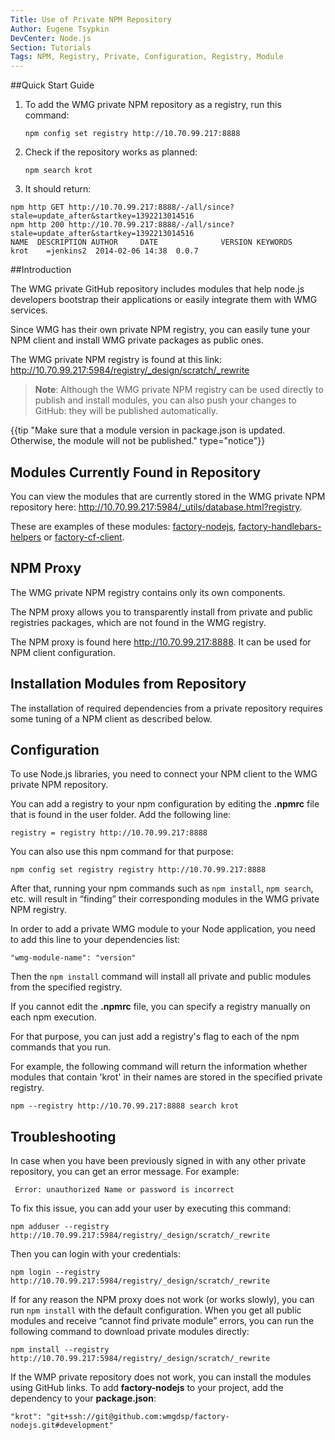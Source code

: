 ```yaml
---
Title: Use of Private NPM Repository
Author: Eugene Tsypkin
DevCenter: Node.js
Section: Tutorials
Tags: NPM, Registry, Private, Configuration, Registry, Module
---
```


##Quick Start Guide

1. To add the WMG private NPM repository as a registry, run this command:

    `npm config set registry http://10.70.99.217:8888`

2. Check if the repository works as planned:

    `npm search krot`
    
3. It should return:

```
npm http GET http://10.70.99.217:8888/-/all/since?stale=update_after&startkey=1392213014516
npm http 200 http://10.70.99.217:8888/-/all/since?stale=update_after&startkey=1392213014516
NAME  DESCRIPTION AUTHOR     DATE              VERSION KEYWORDS
krot    =jenkins2  2014-02-06 14:38  0.0.7
```

##Introduction

The WMG private GitHub repository includes modules that help node.js developers bootstrap their applications or easily integrate them with WMG services.     

Since WMG has their own private NPM registry, you can easily tune your NPM client and install WMG private packages as public ones.

The WMG private NPM registry is found at this link: http://10.70.99.217:5984/registry/_design/scratch/_rewrite

> **Note**: Although the WMG private NPM registry can be used directly to publish and install modules, you can also push your changes to GitHub: they will be published automatically. 

{{tip "Make sure that a module version in package.json is updated. Otherwise, the module will not be published." type="notice"}}

## Modules Currently Found in Repository

You can view the modules that are currently stored in the WMG private NPM repository here: http://10.70.99.217:5984/_utils/database.html?registry.

These are examples of these modules: [factory-nodejs][1], [factory-handlebars-helpers][2] or [factory-cf-client][3].

## NPM Proxy

The WMG private NPM registry contains only its own components. 

The NPM proxy allows you to transparently install from private and public registries packages, which are not found in the WMG registry.   

The NPM proxy is found here http://10.70.99.217:8888. It can be used for NPM client configuration.


## Installation Modules from Repository

The installation of required dependencies from a private repository requires some tuning of a NPM client as described below.

## Configuration

To use Node.js libraries, you need to connect your NPM client to the WMG private NPM repository.

You can add a registry to your npm configuration by editing the **.npmrc** file that is found in the user folder.  Add the following line:

    registry = registry http://10.70.99.217:8888

You can also use this npm command for that purpose:

    npm config set registry registry http://10.70.99.217:8888


After that, running your npm commands such as `npm install`, `npm search`, etc. will result in “finding” their corresponding modules in the WMG private NPM registry. 

In order to add a private WMG module to your Node application, you need to add this line to your dependencies list:

    "wmg-module-name": "version" 


Then the `npm install` command will install all private and public modules from the specified registry.

If you cannot edit the **.npmrc** file, you can specify a registry manually on each npm execution.

For that purpose, you can just add a registry's flag to each of the npm commands that you run. 

For example, the following command will return the information whether modules that contain 'krot' in their names are stored in the specified private registry.  

    npm --registry http://10.70.99.217:8888 search krot


## Troubleshooting

In case when you have been previously signed in with any other private repository, you can get an error message. For example:

     Error: unauthorized Name or password is incorrect
     
To fix this issue, you can add your user by executing this command:

    npm adduser --registry http://10.70.99.217:5984/registry/_design/scratch/_rewrite
    
Then you can login with your credentials:

    npm login --registry http://10.70.99.217:5984/registry/_design/scratch/_rewrite

If for any reason the NPM proxy does not work (or works slowly), you can run `npm install` with the default configuration. When you get all public modules and receive “cannot find private module” errors, you can run the following command to download private modules directly: 

	npm install --registry http://10.70.99.217:5984/registry/_design/scratch/_rewrite 

If the WMP private repository does not work, you can install the modules using GitHub links. To add **factory-nodejs** to your project, add the dependency to your **package.json**:

    "krot": "git+ssh://git@github.com:wmgdsp/factory-nodejs.git#development"




  [1]: https://github.com/wmgdsp/factory-nodejs
  [2]: https://github.com/wmgdsp/factory-handlebars-helpers
  [3]: https://github.com/wmgdsp/factory-cf-client
